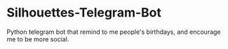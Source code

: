 # Silhouettes-Telegram-Bot
Python telegram bot that remind to me people's birthdays, and encourage me to be more social.
